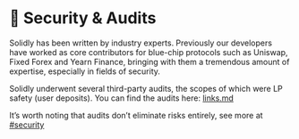 # 🔐 Security & Audits

Solidly has been written by industry experts. Previously our developers have worked as core contributors for blue-chip protocols such as Uniswap, Fixed Forex and Yearn Finance, bringing with them a tremendous amount of expertise, especially in fields of security.

Solidly underwent several third-party audits, the scopes of which were LP safety (user deposits). You can find the audits here: [links.md](../resources/links.md "mention")

It’s worth noting that audits don’t eliminate risks entirely, see more at [#security](legal.md#security "mention")
